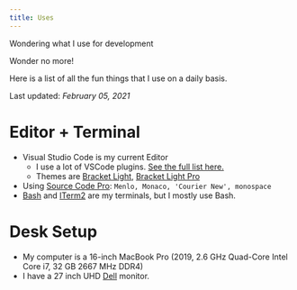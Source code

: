 ```yaml
---
title: Uses
---
```


Wondering what I use for development

Wonder no more!

Here is a list of all the fun things that I use on a daily basis.

Last updated: _February 05, 2021_

# Editor + Terminal

- Visual Studio Code is my current Editor
  - I use a lot of VSCode plugins. [See the full list here.]()
  - Themes are [Bracket Light](https://marketplace.visualstudio.com/items?itemName=ullissescastro.theme-bracketslight), [Bracket Light Pro](https://github.com/EryouHao/brackets-light-pro)
- Using [Source Code Pro](https://fonts.google.com/specimen/Source+Code+Pro): `Menlo, Monaco, 'Courier New', monospace`
- [Bash](https://opensource.com/resources/what-bash) and [ITerm2](https://www.iterm2.com/) are my terminals, but I mostly use Bash.
<!-- - I use a pretty vanilla installation of [Oh My Zsh](https://github.com/robbyrussell/oh-my-zsh) for additional terminal functionality -->

<!-- 
# Recording

- I use the built in Mac Quicktime Player to record my screen
- I use a Sony a6400 to record myself
- I use a [Shure VP83 LensHopper](https://www.amazon.com/gp/product/B00DU66WWQ/ref=ppx_yo_dt_b_asin_title_o04_s00?ie=UTF8&psc=1) to capture the audio directly into the camera
- And because the Sony camera doesn 't support a monitor and an external mic at the same time I use a [Microphone Stand Extension Plate](https://www.amazon.com/gp/product/B07P8JSV1G/ref=ppx_yo_dt_b_asin_title_o05_s00?ie=UTF8&psc=1)
- I put it all on a [Joby GorillaPod](https://www.amazon.com/gp/product/B003II3FD0/ref=ppx_yo_dt_b_search_asin_title?ie=UTF8&psc=1)
- I take the two recordings and edit them with [Final Cut Pro X](https://www.apple.com/final-cut-pro/)
-->

# Desk Setup

- My computer is a 16-inch MacBook Pro (2019, 2.6 GHz Quad-Core Intel Core i7, 32 GB 2667 MHz DDR4)
- I have a 27 inch UHD [Dell](https://www.dell.com/ae/business/p/dell-u2717d-monitor/pd) monitor.
<!-- - I have an external Apple Keyboard and external Apple Touchpad -->

<!--
# Video Tour

I recorded a fun video showcasing my recording setup. It's from October 2019 so may be a little outdated, but hopefully you find it useful!

<iframe src="//www.youtube.com/embed/VeSahw3jFYw" width="560" height="315" frameborder="0" allowfullscreen="allowfullscreen"></iframe>
-->